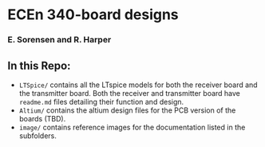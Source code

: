 # ECEn 340-board designs

### E. Sorensen and R. Harper

## In this Repo:
 - `LTSpice/` contains all the LTspice models for both the receiver board and the transmitter board. Both the receiver and transmitter board have `readme.md` files detailing their function and design.
 - `Altium/` contains the altium design files for the PCB version of the boards (TBD).
 - `image/` contains reference images for the documentation listed in the subfolders.
